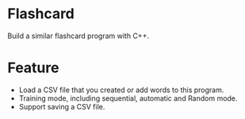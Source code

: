 # Flashcard
Build a similar flashcard program with C++.
# Feature
- Load a CSV file that you created or add words to this program.
- Training mode, including sequential, automatic and Random mode.
- Support saving a CSV file.
